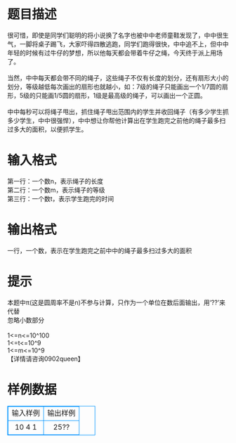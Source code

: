 # 

 
 # 题目描述 
很可惜，即使是同学们聪明的将小说换了名字也被中中老师童鞋发现了，中中很生气，一脚将桌子踢飞，大家吓得四散逃跑，同学们跑得很快，中中追不上，但中中年轻的时候有过牛仔的梦想，所以他每天都会带着牛仔之绳，今天终于派上用场了。<BR><BR>当然，中中每天都会带不同的绳子，这些绳子不仅有长度的划分，还有扇形大小的划分，等级越低每次画出的扇形也就越小，如：7级的绳子只能画出一个1/7圆的扇形，5级的只能画1/5圆的扇形，1级是最高级的绳子，可以画出一个正圆。<BR><BR>中中每秒可以将绳子甩出，抓住绳子甩出范围内的学生并收回绳子（有多少学生抓多少学生，中中很强悍），中中想让你帮他计算出在学生跑完之前他的绳子最多扫过多大的面积，以便抓学生。<BR> 

 
 # 输入格式 
第一行：一个数n，表示绳子的长度<BR>第二行：一个数m，表示绳子的等级<BR>第三行：一个数t，表示学生跑完的时间 

 
 # 输出格式 
一行，一个数，表示在学生跑完之前中中的绳子最多扫过多大的面积 

 
 # 提示 
本题中π(这是圆周率不是n)不参与计算，只作为一个单位在数后面输出，用‘??’来代替<BR>忽略小数部分<BR><BR>1&lt;=n&lt;=10^100<BR>1&lt;=t&lt;=10^9<BR>1&lt;=m&lt;=10^9<BR>【详情请咨询0902queen】 
# 样例数据
<style>
        table,table tr th, table tr td { border:1px solid #0094ff; }
        table { width: 200px; min-height: 25px; line-height: 25px; text-align: center; border-collapse: collapse;}   
    </style>
<table>
	<tr>
		<td>输入样例</td>
		<td>输出样例</td>
	</tr>
<tr><td>10
4
1
</td><td>25??</td></tr></table>
